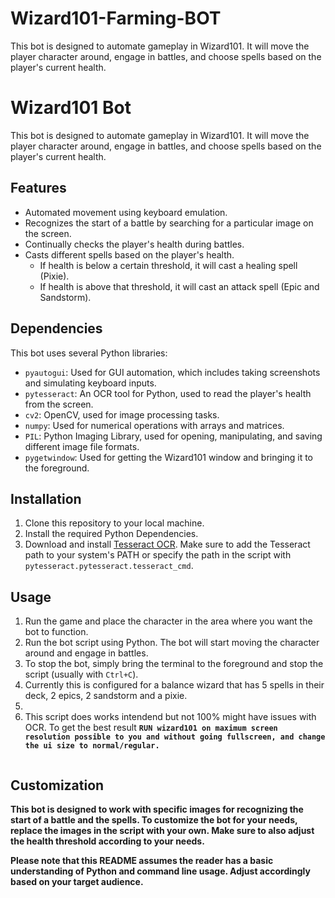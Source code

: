 # Wizard101-Farming-BOT
This bot is designed to automate gameplay in Wizard101. It will move the player character around, engage in battles, and choose spells based on the player's current health.


  <h1>Wizard101 Bot</h1>
  <p>This bot is designed to automate gameplay in Wizard101. It will move the player character around, engage in battles, and choose spells based on the player's current health.</p>

  <h2>Features</h2>
  <ul>
    <li>Automated movement using keyboard emulation.</li>
    <li>Recognizes the start of a battle by searching for a particular image on the screen.</li>
    <li>Continually checks the player's health during battles.</li>
    <li>Casts different spells based on the player's health.
      <ul>
        <li>If health is below a certain threshold, it will cast a healing spell (Pixie).</li>
        <li>If health is above that threshold, it will cast an attack spell (Epic and Sandstorm).</li>
      </ul>
    </li>
  </ul>

  <h2>Dependencies</h2>
  <p>This bot uses several Python libraries:</p>
  <ul>
    <li><code>pyautogui</code>: Used for GUI automation, which includes taking screenshots and simulating keyboard inputs.</li>
    <li><code>pytesseract</code>: An OCR tool for Python, used to read the player's health from the screen.</li>
    <li><code>cv2</code>: OpenCV, used for image processing tasks.</li>
    <li><code>numpy</code>: Used for numerical operations with arrays and matrices.</li>
    <li><code>PIL</code>: Python Imaging Library, used for opening, manipulating, and saving different image file formats.</li>
    <li><code>pygetwindow</code>: Used for getting the Wizard101 window and bringing it to the foreground.</li>
  </ul>

  <h2>Installation</h2>
  <ol>
    <li>Clone this repository to your local machine.</li>
    <li>Install the required Python Dependencies.</li>
    <li>Download and install <a href="https://github.com/UB-Mannheim/tesseract/wiki">Tesseract OCR</a>. Make sure to add the Tesseract path to your system's PATH or specify the path in the script with <code>pytesseract.pytesseract.tesseract_cmd</code>.</li>
  </ol>

  <h2>Usage</h2>
  <ol>
    <li>Run the game and place the character in the area where you want the bot to function.</li>
    <li>Run the bot script using Python. The bot will start moving the character around and engage in battles.</li>
    <li>To stop the bot, simply bring the terminal to the foreground and stop the script (usually with <code>Ctrl+C</code>).</li>
    <li>Currently this is configured for a balance wizard that has 5 spells in their deck, 2 epics, 2 sandstorm and a pixie.<li>
    <li>This script does works intendend but not 100% might have issues with OCR. To get the best result <code><strong>RUN wizard101 on maximum screen resolution possible to you and without going fullscreen, and change the ui size to normal/regular. <strong></li> </code>
  </ol>

  <h2>Customization</h2>
  <p>This bot is designed to work with specific images for recognizing the start of a battle and the spells. To customize the bot for your needs, replace the images in the script with your own. Make sure to also adjust the health threshold according to your needs.</p>

  <p>Please note that this README assumes the reader has a basic understanding of Python and command line usage. Adjust accordingly based on your target audience.</p>

